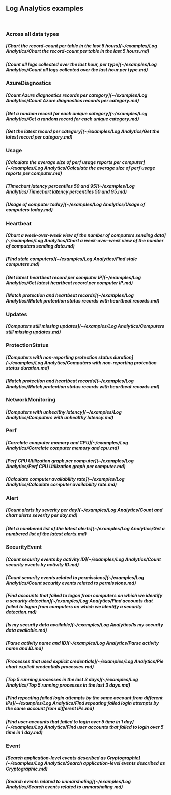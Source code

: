 ## Log Analytics examples
<br/>

### Across all data types
##### [Chart the record-count per table in the last 5 hours](~/examples/Log Analytics/Chart the record-count per table in the last 5 hours.md)
##### [Count all logs collected over the last hour, per type](~/examples/Log Analytics/Count all logs collected over the last hour per type.md)

### AzureDiagnostics
##### [Count Azure diagnostics records per category](~/examples/Log Analytics/Count Azure diagnostics records per category.md)
##### [Get a random record for each unique category](~/examples/Log Analytics/Get a random record for each unique category.md)
##### [Get the latest record per category](~/examples/Log Analytics/Get the latest record per category.md)

### Usage
##### [Calculate the average size of perf usage reports per computer](~/examples/Log Analytics/Calculate the average size of perf usage reports per computer.md)
##### [Timechart latency percentiles 50 and 95](~/examples/Log Analytics/Timechart latency percentiles 50 and 95.md)
##### [Usage of computer today](~/examples/Log Analytics/Usage of computers today.md)

### Heartbeat
##### [Chart a week-over-week view of the number of computers sending data](~/examples/Log Analytics/Chart a week-over-week view of the number of computers sending data.md)
##### [Find stale computers](~/examples/Log Analytics/Find stale computers.md)
##### [Get latest heartbeat record per computer IP](~/examples/Log Analytics/Get latest heartbeat record per computer IP.md)
##### [Match protection and heartbeat records](~/examples/Log Analytics/Match protection status records with heartbeat records.md)

### Updates
##### [Computers still missing updates](~/examples/Log Analytics/Computers still missing updates.md)

### ProtectionStatus
##### [Computers with non-reporting protection status duration](~/examples/Log Analytics/Computers with non-reporting protection status duration.md)
##### [Match protection and heartbeat records](~/examples/Log Analytics/Match protection status records with heartbeat records.md)

### NetworkMonitoring
##### [Computers with unhealthy latency](~/examples/Log Analytics/Computers with unhealthy latency.md)

### Perf
##### [Correlate computer memory and CPU](~/examples/Log Analytics/Correlate computer memory and cpu.md)
##### [Perf CPU Utilization graph per computer](~/examples/Log Analytics/Perf CPU Utilization graph per computer.md)
##### [Calculate computer availability rate](~/examples/Log Analytics/Calculate computer availability rate.md)

### Alert
##### [Count alerts by severity per day](~/examples/Log Analytics/Count and chart alerts severity per day.md)
##### [Get a numbered list of the latest alerts](~/examples/Log Analytics/Get a numbered list of the latest alerts.md)

### SecurityEvent
##### [Count security events by activity ID](~/examples/Log Analytics/Count security events by activity ID.md)
##### [Count security events related to permissions](~/examples/Log Analytics/Count security events related to permissions.md)
##### [Find accounts that failed to logon from computers on which we identify a security detection](~/examples/Log Analytics/Find accounts that failed to logon from computers on which we identify a security detection.md)
##### [Is my security data available](~/examples/Log Analytics/Is my security data available.md)
##### [Parse activity name and ID](~/examples/Log Analytics/Parse activity name and ID.md)
##### [Processes that used explicit credentials](~/examples/Log Analytics/Pie chart explicit credentials processes.md)
##### [Top 5 running processes in the last 3 days](~/examples/Log Analytics/Top 5 running processes in the last 3 days.md)
##### [Find repeating failed login attempts by the same account from different IPs](~/examples/Log Analytics/Find repeating failed login attempts by the same account from different IPs.md)
##### [Find user accounts that failed to login over 5 time in 1 day](~/examples/Log Analytics/Find user accounts that failed to login over 5 time in 1 day.md)

### Event
##### [Search application-level events described as Cryptographic](~/examples/Log Analytics/Search application-level events described as Cryptographic.md)
##### [Search events related to unmarshaling](~/examples/Log Analytics/Search events related to unmarshaling.md)
